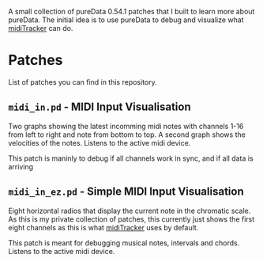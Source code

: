 A small collection of pureData 0.54.1 patches that I built to learn more about pureData. The initial idea is to use pureData to debug and visualize what [midiTracker](https://github.com/zuggamasta/midiTracker) can do.

# Patches
List of patches you can find in this repository.

## `midi_in.pd` - MIDI Input Visualisation
Two graphs showing the latest incomming midi notes with channels 1-16 from left to right and note from bottom to top. A second graph shows the velocities of the notes. Listens to the active midi device.

This patch is maninly to debug if all channels work in sync, and if all data is arriving

##  `midi_in_ez.pd` - Simple MIDI Input Visualisation 
Eight horizontal radios that display the current note in the chromatic scale. As this is my private collection of patches, this currently just shows the first eight channels as this is what [midiTracker](https://github.com/zuggamasta/midiTracker) uses by default.

This patch is meant for debugging musical notes, intervals and chords. Listens to the active midi device.
